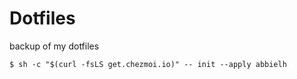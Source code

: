 # Dotfiles

backup of my dotfiles

`$ sh -c "$(curl -fsLS get.chezmoi.io)" -- init --apply abbielh`

